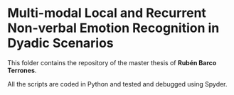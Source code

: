 # Multi-modal Local and Recurrent Non-verbal Emotion Recognition in Dyadic Scenarios

This folder contains the repository of the master thesis of **Rubén Barco Terrones**. 

All the scripts are coded in Python and tested and debugged using Spyder. 
